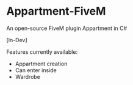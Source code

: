 # Appartment-FiveM
An open-source FiveM plugin Appartment in C#

[In-Dev]

Features currently available:
- Appartment creation
- Can enter inside
- Wardrobe
